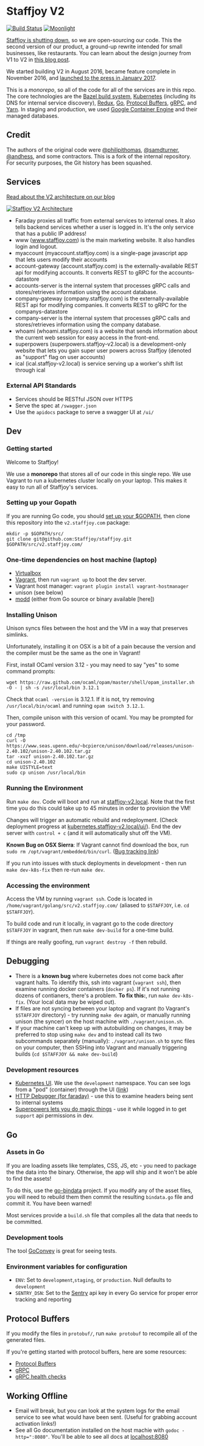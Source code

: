 # Staffjoy V2

[![Build Status](https://travis-ci.org/Staffjoy/v2.svg?branch=master)](https://travis-ci.org/Staffjoy/v2) [![Moonlight](https://img.shields.io/badge/contractors-1-brightgreen.svg)](https://moonlightwork.com/staffjoy) 

[Staffjoy is shutting down](https://blog.staffjoy.com/staffjoy-is-shutting-down-39f7b5d66ef6#.ldsdqb1kp), so we are open-sourcing our code. This the second version of our product, a ground-up rewrite intended for small businesses, like restaurants. You can learn about the design journey from V1 to V2 in [this blog post](https://blog.staffjoy.com/staffjoy-v2-ca15ff1a1169#.e7lmhde6v). 

We started building V2 in August 2016, became feature complete in November 2016, and [launched to the press in January 2017](http://venturebeat.com/2017/01/10/staffjoy-raises-1-2-million-to-help-small-businesses-manage-workflow-scheduling/). 

This is a *monorepo*, so all of the code for all of the services are in this repo. The core technologies are the [Bazel build system](https://bazel.build/), [Kubernetes](https://kubernetes.io/) (including its DNS for internal service discovery), [Redux](http://redux.js.org/), [Go](https://golang.org/), [Protocol Buffers](https://developers.google.com/protocol-buffers/), [gRPC](http://www.grpc.io/), and [Yarn](https://yarnpkg.com/en/). In staging and production, we used [Google Container Engine](https://cloud.google.com/container-engine/) and their managed databases. 

## Credit

The authors of the original code were [@philipithomas](https://github.com/philipithomas), [@samdturner](https://github.com/samdturner), [@andhess](https://github.com/andhess), and some contractors. This is a fork of the internal repository. For security purposes, the Git history has been squashed.

## Services

[Read about the V2 architecture on our blog](https://blog.staffjoy.com/staffjoys-v2-architecture-9d2fcb4015fd#.pggmlbtmw)

[![Staffjoy V2 Architecture](https://i.imgur.com/W9UQMuk.jpg)](https://blog.staffjoy.com/staffjoys-v2-architecture-9d2fcb4015fd#.pggmlbtmw)

* Faraday proxies all traffic from external services to internal ones. It also tells backend services whether a user is logged in. It's the only service that has a public IP address!
* www (www.staffjoy.com) is the main marketing website. It also handles login and logout.
* myaccount (myaccount.staffjoy.com) is a single-page javascript app that lets users modify their accounts
* account-gateway (account.staffjoy.com) is the externally-available REST api for modifying accounts. It converts REST to gRPC for the accounts-datastore
* accounts-server is the internal system that processes gRPC calls and stores/retrieves information using the account database.
* company-gateway (company.staffjoy.com) is the externally-available REST api for modifying companies. It converts REST to gRPC for the companys-datastore
* company-server is the internal system that processes gRPC calls and stores/retrieves information using the company database.
* whoami (whoami.staffjoy.com) is a website that sends information about the current web session for easy access in the front-end.
* superpowers (superpowers.staffjoy-v2.local) is a development-only website that lets you gain super user powers across Staffjoy (denoted as "support" flag on user accounts)
* ical (ical.staffjoy-v2.local) is service serving up a worker's shift list through ical

### External API Standards

* Services should be RESTful JSON over HTTPS
* Serve the spec at `/swagger.json`
* Use the `apidocs` package to serve a swagger UI at `/ui/`

## Dev

### Getting started

Welcome to Staffjoy! 

We use a **monorepo** that stores all of our code in this single repo. We use Vagrant to run a kubernetes cluster locally on your laptop. This makes it easy to run all of Staffjoy's services. 

### Setting up your Gopath

If you are running Go code, you should [set up your $GOPATH](https://golang.org/doc/install), then clone this repository into the `v2.staffjoy.com` package:

```
mkdir -p $GOPATH/src/
git clone git@github.com:Staffjoy/staffjoy.git $GOPATH/src/v2.staffjoy.com/
```

### One-time dependencies on host machine (laptop)

* [Virtualbox](https://www.virtualbox.org/)
* [Vagrant](https://www.vagrantup.com/docs/getting-started/), then run `vagrant up` to boot the dev server. 
* Vagrant host manager: `vagrant plugin install vagrant-hostmanager`
* unison (see below)
* [modd](https://github.com/cortesi/modd) (either from Go source or binary available [here])

### Installing Unison

Unison syncs files between the host and the VM in a way that preserves simlinks. 

Unfortunately, installing it on OSX is a bit of a pain because the version and the compiler must be the same as the one in Vagrant!

First, install OCaml version 3.12 - you may need to say "yes" to some command prompts:

```
wget https://raw.github.com/ocaml/opam/master/shell/opam_installer.sh -O - | sh -s /usr/local/bin 3.12.1
```

Check that `ocaml -version` is 3.12.1. If it is not, try removing `/usr/local/bin/ocaml` and running `opam switch 3.12.1`.

Then, compile unison with this version of ocaml. You may be prompted for your password.

```
cd /tmp
curl -O https://www.seas.upenn.edu/~bcpierce/unison/download/releases/unison-2.40.102/unison-2.40.102.tar.gz
tar -xvzf unison-2.40.102.tar.gz
cd unison-2.40.102
make UISTYLE=text
sudo cp unison /usr/local/bin
```


### Running the Environment


Run `make dev`. Code will boot and run at [staffjoy-v2.local](http://www.staffjoy-v2.local). Note that the first time you do this could take up to 45 minutes in order to provision the VM!

Changes will trigger an automatic rebuild and redeployment. (Check deployment progress at [kubernetes.staffjoy-v2.local/ui/](http://kubernetes.staffjoy-v2.local/ui/)). End the dev server with `control + c` (and it will automatically shut off the VM).

**Known Bug on OSX Sierra**: If Vagrant cannot find download the box, run `sudo rm /opt/vagrant/embedded/bin/curl`. ([Bug tracking link](https://github.com/Varying-Vagrant-Vagrants/VVV/issues/354))

If you run into issues with stuck deployments in development - then run `make dev-k8s-fix` then re-run `make dev`. 

### Accessing the environment 

Access the VM by running `vagrant ssh`. Code is located in `/home/vagrant/golang/src/v2.staffjoy.com/` (aliased to `$STAFFJOY`, i.e. `cd $STAFFJOY`).

To build code and run it locally, in vagrant go to the code directory `$STAFFJOY` in vagrant, then run `make dev-build` for a one-time build.

If things are really goofing, run `vagrant destroy -f` then rebuild.

## Debugging

* There is a **known bug** where kubernetes does not come back after vagrant halts. To identify this, ssh into vagrant (`vagrant ssh`), then examine running docker containers (`docker ps`). If it's not running dozens of contianers, there's a problem. **To fix this:**, run `make dev-k8s-fix`. (Your local data may be wiped out).
* If files are not syncing between your laptop and vagrant (to Vagrant's `$STAFFJOY` directory) - try running `make dev` again, or manually running unison (the syncer) on the host machine with `./vagrant/unison.sh`.
* If your machine can't keep up with autobuilding on changes, it may be preferred to stop using `make dev` and to instead call its two subcommands  separately (manually): `./vagrant/unison.sh` to sync files on your computer, then SSHing into Vagrant and manually triggering builds (`cd $STAFFJOY && make dev-build`)

### Development resources

* [Kubernetes UI](http://kubernetes.staffjoy-v2.local/ui/). We use the `development` namespace. You can see logs from a "pod" (container) through the UI ([link](http://kubernetes.staffjoy-v2.local/api/v1/proxy/namespaces/kube-system/services/kubernetes-dashboard/#/pod?namespace=development))
* [HTTP Debugger (for faraday)](http://faraday.staffjoy-v2.local/) - use this to examine headers being sent to internal systems
* [Superpowers lets you do magic things](http://superpowers.staffjoy-v2.local) - use it while logged in to get `support` api permissions in dev.

## Go

### Assets in Go

If you are loading assets like templates, CSS, JS, etc - you need to package the the data into the binary. Otherwise, the app will ship and it won't be able to find the assets!

To do this, use the [go-bindata](https://github.com/jteeuwen/go-bindata) project. If you modify any of the asset files, you will need to rebuild them then commit the resulting `bindata.go` file and commit it. You have been warned!

Most services provide a `build.sh` file that compiles all the data that needs to be committed.

### Development tools

The tool [GoConvey](https://github.com/smartystreets/goconvey) is great for seeing tests.

### Environment variables for configuration

* `ENV`: Set to `development`,`staging`, or `production`. Null defaults to `development`
* `SENTRY_DSN`: Set to the [Sentry](https://getsentry.com) api key in every Go service for proper error tracking and reporting

## Protocol Buffers

If you modify the files in `protobuf/`, run `make protobuf` to recompile all of the generated files.

If you're getting started with protocol buffers, here are some resources:

* [Protocol Buffers](https://developers.google.com/protocol-buffers/)
* [gRPC](http://grpc.io)
* [gRPC health checks](https://github.com/grpc/grpc/blob/master/doc/health-checking.md)

## Working Offline

* Email will break, but you can look at the system logs for the email service to see what would have been sent. (Useful for grabbing account activation links!)
* See all Go documentation installed on the host machie with `godoc -http=":8080"`. You'll be able to see all docs at [localhost:8080](http://localhost:8080/)
